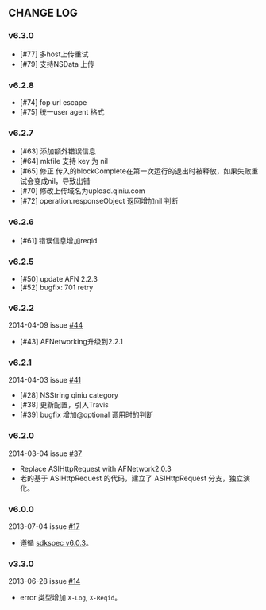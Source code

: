 ## CHANGE LOG

### v6.3.0

- [#77] 多host上传重试
- [#79] 支持NSData 上传

### v6.2.8

- [#74] fop url escape
- [#75] 统一user agent 格式

### v6.2.7

- [#63] 添加额外错误信息
- [#64] mkfile 支持 key 为 nil
- [#65] 修正 传入的blockComplete在第一次运行的退出时被释放，如果失败重试会变成nil，导致出错
- [#70] 修改上传域名为upload.qiniu.com
- [#72] operation.responseObject 返回增加nil 判断

### v6.2.6

- [#61] 错误信息增加reqid

### v6.2.5

- [#50] update AFN 2.2.3
- [#52] bugfix: 701 retry

### v6.2.2

2014-04-09 issue [#44](https://github.com/qiniu/ios-sdk/pull/44)

- [#43] AFNetworking升级到2.2.1

### v6.2.1

2014-04-03 issue [#41](https://github.com/qiniu/ios-sdk/pull/41)

- [#28] NSString qiniu category
- [#38] 更新配置，引入Travis
- [#39] bugfix 增加@optional 调用时的判断

### v6.2.0

2014-03-04 issue [#37](https://github.com/qiniu/ios-sdk/pull/37)

- Replace ASIHttpRequest with AFNetwork2.0.3
- 老的基于 ASIHttpRequest 的代码，建立了 ASIHttpRequest 分支，独立演化。


### v6.0.0

2013-07-04 issue [#17](https://github.com/qiniu/ios-sdk/pull/17)

- 遵循 [sdkspec v6.0.3](https://github.com/qiniu/sdkspec/tree/v6.0.3)。


### v3.3.0

2013-06-28 issue [#14](https://github.com/qiniu/ios-sdk/pull/14)

- error 类型增加 `X-Log`, `X-Reqid`。

